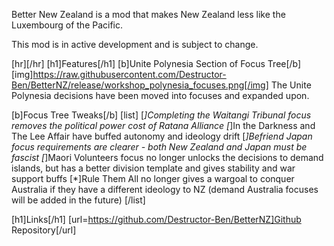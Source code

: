 Better New Zealand is a mod that makes New Zealand less like the Luxembourg of the Pacific.

This mod is in active development and is subject to change.

[hr][/hr]
[h1]Features[/h1]
[b]Unite Polynesia Section of Focus Tree[/b]
[img]https://raw.githubusercontent.com/Destructor-Ben/BetterNZ/release/workshop_polynesia_focuses.png[/img]
The Unite Polynesia decisions have been moved into focuses and expanded upon.

[b]Focus Tree Tweaks[/b]
[list]
  [*]Completing the Waitangi Tribunal focus removes the political power cost of Ratana Alliance
  [*]In the Darkness and The Lee Affair have buffed autonomy and ideology drift
  [*]Befriend Japan focus requirements are clearer - both New Zealand and Japan must be fascist
  [*]Maori Volunteers focus no longer unlocks the decisions to demand islands, but has a better division template and gives stability and war support buffs
  [*]Rule Them All no longer gives a wargoal to conquer Australia if they have a different ideology to NZ (demand Australia focuses will be added in the future)
[/list]

[h1]Links[/h1]
[url=https://github.com/Destructor-Ben/BetterNZ]Github Repository[/url]
